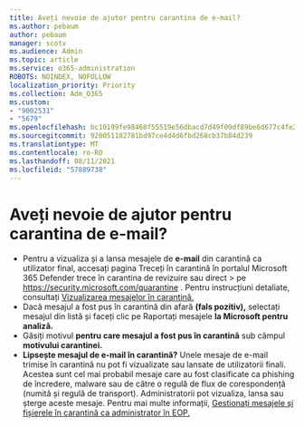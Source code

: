 ```yaml
---
title: Aveți nevoie de ajutor pentru carantina de e-mail?
ms.author: pebaum
author: pebaum
manager: scotv
ms.audience: Admin
ms.topic: article
ms.service: o365-administration
ROBOTS: NOINDEX, NOFOLLOW
localization_priority: Priority
ms.collection: Adm_O365
ms.custom:
- "9002531"
- "5679"
ms.openlocfilehash: bc10199fe98460f55519e56dbacd7d49f09df89be6d677c4fe2b6b95f529e26d
ms.sourcegitcommit: 920051182781bd97ce4d4d6fbd268cb37b84d239
ms.translationtype: MT
ms.contentlocale: ro-RO
ms.lasthandoff: 08/11/2021
ms.locfileid: "57889738"
---
```

# <a name="need-help-with-email-quarantine"></a>Aveți nevoie de ajutor pentru carantina de e-mail?

- Pentru a vizualiza și a lansa mesajele de  **e-mail** din carantină ca  utilizator final, accesați pagina Treceți în carantină în portalul Microsoft 365 Defender trece în carantina de revizuire sau direct \>  pe <https://security.microsoft.com/quarantine> . Pentru instrucțiuni detaliate, consultați [Vizualizarea mesajelor în carantină.](https://docs.microsoft.com/microsoft-365/security/office-365-security/find-and-release-quarantined-messages-as-a-user#view-your-quarantined-messages)
- Dacă mesajul a fost pus în carantină din afară **(fals pozitiv),** selectați mesajul din listă și faceți clic pe Raportați mesajele **la Microsoft pentru analiză.**
- Găsiți motivul **pentru care mesajul a fost pus în carantină** sub câmpul **motivului carantinei.**
- **Lipsește mesajul de e-mail în carantină?** Unele mesaje de e-mail trimise în carantină nu pot fi vizualizate sau lansate de utilizatorii finali. Acestea sunt cel mai probabil mesaje care au fost clasificate ca phishing de încredere, malware sau de către o regulă de flux de corespondență (numită și regulă de transport). Administratorii pot vizualiza, lansa sau șterge aceste mesaje. Pentru mai multe informații, [Gestionați mesajele și fișierele în carantină ca administrator în EOP.](https://docs.microsoft.com/microsoft-365/security/office-365-security/manage-quarantined-messages-and-files)
